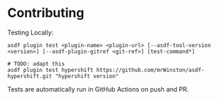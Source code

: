 # Contributing

Testing Locally:

```shell
asdf plugin test <plugin-name> <plugin-url> [--asdf-tool-version <version>] [--asdf-plugin-gitref <git-ref>] [test-command*]

# TODO: adapt this
asdf plugin test hypershift https://github.com/mrWinston/asdf-hypershift.git "hypershift version"
```

Tests are automatically run in GitHub Actions on push and PR.
